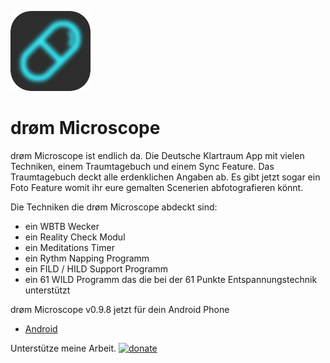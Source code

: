 ![alt tag](https://raw.githubusercontent.com/m3tti/droem-micro/white_edition/www/img/droem.png)
# drøm Microscope
drøm Microscope ist endlich da. Die Deutsche Klartraum App mit vielen Techniken, einem Traumtagebuch und einem Sync Feature. 
Das Traumtagebuch deckt alle erdenklichen Angaben ab. Es gibt jetzt sogar ein Foto Feature womit ihr eure gemalten Scenerien abfotografieren könnt.

Die Techniken die drøm Microscope abdeckt sind:
- ein WBTB Wecker
- ein Reality Check Modul
- ein Meditations Timer
- ein Rythm Napping Programm
- ein FILD / HILD Support Programm
- ein 61 WILD Programm das die bei der 61 Punkte Entspannungstechnik unterstützt

drøm Microscope v0.9.8 jetzt für dein Android Phone
- [Android](https://github.com/m3tti/droem-micro/raw/white_edition/download/droem-0.9.8.apk)

Unterstütze meine Arbeit. [![donate](https://www.paypalobjects.com/de_DE/DE/i/btn/btn_donate_SM.gif)](https://www.paypal.com/cgi-bin/webscr?cmd=_s-xclick&hosted_button_id=6DR64MASBWBXJ)
